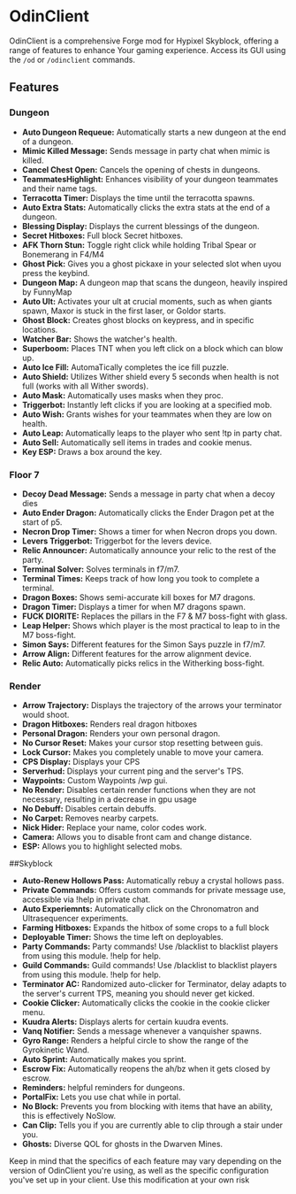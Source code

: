 # OdinClient

OdinClient is a comprehensive Forge mod for Hypixel Skyblock, offering a range of features to enhance Your gaming experience. Access its GUI using the `/od` or `/odinclient` commands.

## Features

### Dungeon
- **Auto Dungeon Requeue:** Automatically starts a new dungeon at the end of a dungeon.
- **Mimic Killed Message:** Sends message in party chat when mimic is killed.
- **Cancel Chest Open:** Cancels the opening of chests in dungeons.
- **TeammatesHighlight:** Enhances visibility of your dungeon teammates and their name tags.
- **Terracotta Timer:** Displays the time until the terracotta spawns.
- **Auto Extra Stats:** Automatically clicks the extra stats at the end of a dungeon.
- **Blessing Display:** Displays the current blessings of the dungeon.
- **Secret Hitboxes:** Full block Secret hitboxes.
- **AFK Thorn Stun:** Toggle right click while holding Tribal Spear or Bonemerang in F4/M4
- **Ghost Pick:** Gives you a ghost pickaxe in your selected slot when uyou press the keybind.
- **Dungeon Map:** A dungeon map that scans the dungeon, heavily inspired by FunnyMap
- **Auto Ult:** Activates your ult at crucial moments, such as when giants spawn, Maxor is stuck in the first laser, or Goldor starts.
- **Ghost Block:** Creates ghost blocks on keypress, and in specific locations.
- **Watcher Bar:** Shows the watcher's health.
- **Superboom:** Places TNT when you left click on a block which can blow up.
- **Auto Ice Fill:** AutomaTically completes the ice fill puzzle.
- **Auto Shield:** Utilizes Wither shield every 5 seconds when health is not full (works with all Wither swords).
- **Auto Mask:** Automatically uses masks when they proc.
- **Triggerbot:** Instantly left clicks if you are looking at a specified mob.
- **Auto Wish:** Grants wishes for your teammates when they are low on health.
- **Auto Leap:** Automatically leaps to the player who sent !tp in party chat.
- **Auto Sell:** Automatically sell items in trades and cookie menus.
- **Key ESP:** Draws a box around the key.

### Floor 7
- **Decoy Dead Message:** Sends a message in party chat when a decoy dies
- **Auto Ender Dragon:** Automatically clicks the Ender Dragon pet at the start of p5.
- **Necron Drop Timer:** Shows a timer for when Necron drops you down.
- **Levers Triggerbot:** Triggerbot for the levers device.
- **Relic Announcer:** Automatically announce your relic to the rest of the party.
- **Terminal Solver:** Solves terminals in f7/m7.
- **Terminal Times:** Keeps track of how long you took to complete a terminal.
- **Dragon Boxes:** Shows semi-accurate kill boxes for M7 dragons.
- **Dragon Timer:** Displays a timer for when M7 dragons spawn.
- **FUCK DIORITE:** Replaces the pillars in the F7 & M7 boss-fight with glass.
- **Leap Helper:** Shows which player is the most practical to leap to in the M7 boss-fight.
- **Simon Says:** Different features for the Simon Says puzzle in f7/m7.
- **Arrow Align:** Different features for the arrow alignment device.
- **Relic Auto:** Automatically picks relics in the Witherking boss-fight.

### Render
- **Arrow Trajectory:** Displays the trajectory of the arrows your terminator would shoot.
- **Dragon Hitboxes:** Renders real dragon hitboxes
- **Personal Dragon:** Renders your own personal dragon.
- **No Cursor Reset:** Makes your cursor stop resetting between guis.
- **Lock Cursor:** Makes you completely unable to move your camera.
- **CPS Display:** Displays your CPS
- **Serverhud:** Displays your current ping and the server's TPS.
- **Waypoints:** Custom Waypoints /wp gui.
- **No Render:** Disables certain render functions when they are not necessary, resulting in a decrease in gpu usage
- **No Debuff:** Disables certain debuffs.
- **No Carpet:** Removes nearby carpets.
- **Nick Hider:** Replace your name, color codes work.
- **Camera:** Allows you to disable front cam and change distance.
- **ESP:** Allows you to highlight selected mobs.

##Skyblock
- **Auto-Renew Hollows Pass:** Automatically rebuy a crystal hollows pass.
- **Private Commands:** Offers custom commands for private message use, accessible via !help in private chat.
- **Auto Experiemnts:** Automatically click on the Chronomatron and Ultrasequencer experiments.
- **Farming Hitboxes:** Expands the hitbox of some crops to a full block
- **Deployable Timer:** Shows the time left on deployables.
- **Party Commands:** Party commands! Use /blacklist to blacklist players from using this module. !help for help.
- **Guild Commands:** Guild commands! Use /blacklist to blacklist players from using this module. !help for help.
- **Terminator AC:** Randomized auto-clicker for Terminator, delay adapts to the server's current TPS, meaning you should never get kicked.
- **Cookie Clicker:** Automatically clicks the cookie in the cookie clicker menu.
- **Kuudra Alerts:** Displays alerts for certain kuudra events.
- **Vanq Notifier:** Sends a message whenever a vanquisher spawns.
- **Gyro Range:** Renders a helpful circle to show the range of the Gyrokinetic Wand.
- **Auto Sprint:** Automatically makes you sprint.
- **Escrow Fix:** Automatically reopens the ah/bz when it gets closed by escrow.
- **Reminders:** helpful reminders for dungeons.
- **PortalFix:** Lets you use chat while in portal.
- **No Block:** Prevents you from blocking with items that have an ability, this is effectively NoSlow.
- **Can Clip:** Tells you if you are currently able to clip through a stair under you.
- **Ghosts:** Diverse QOL for ghosts in the Dwarven Mines.



Keep in mind that the specifics of each feature may vary depending on the version of OdinClient you're using, as well as the specific configuration you've set up in your client.
Use this modification at your own risk
